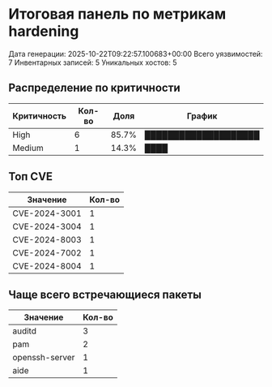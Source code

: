 # Итоговая панель по метрикам hardening

Дата генерации: 2025-10-22T09:22:57.100683+00:00
Всего уязвимостей: 7
Инвентарных записей: 5
Уникальных хостов: 5

## Распределение по критичности

| Критичность | Кол-во | Доля | График |
|-------------|--------|------|--------|
| High | 6 |  85.7% | ████████████████████ |
| Medium | 1 |  14.3% | ████ |

## Топ CVE

| Значение | Кол-во |
|----------|--------|
| CVE-2024-3001 | 1 |
| CVE-2024-3004 | 1 |
| CVE-2024-8003 | 1 |
| CVE-2024-7002 | 1 |
| CVE-2024-8004 | 1 |

## Чаще всего встречающиеся пакеты

| Значение | Кол-во |
|----------|--------|
| auditd | 3 |
| pam | 2 |
| openssh-server | 1 |
| aide | 1 |